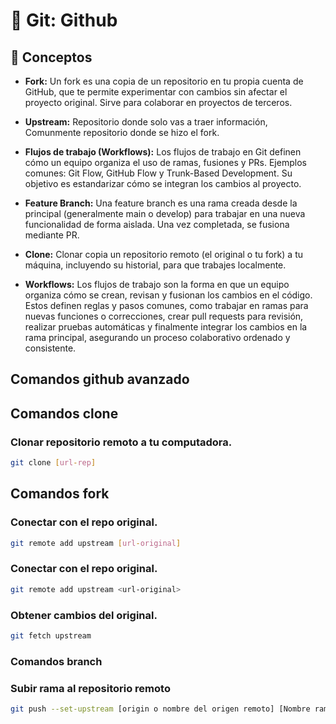 # 📌 Git: Github

## 🧩 Conceptos

- **Fork:** Un fork es una copia de un repositorio en tu propia cuenta de GitHub, que te permite experimentar con cambios sin afectar el proyecto original. Sirve para colaborar en proyectos de terceros.

- **Upstream:** Repositorio donde solo vas a traer información, Comunmente repositorio donde se hizo el fork.

- **Flujos de trabajo (Workflows):** Los flujos de trabajo en Git definen cómo un equipo organiza el uso de ramas, fusiones y PRs. Ejemplos comunes: Git Flow, GitHub Flow y Trunk-Based Development. Su objetivo es estandarizar cómo se integran los cambios al proyecto.

- **Feature Branch:** Una feature branch es una rama creada desde la principal (generalmente main o develop) para trabajar en una nueva funcionalidad de forma aislada. Una vez completada, se fusiona mediante PR.

- **Clone:** Clonar copia un repositorio remoto (el original o tu fork) a tu máquina, incluyendo su historial, para que trabajes localmente.

- **Workflows:** Los flujos de trabajo son la forma en que un equipo organiza cómo se crean, revisan y fusionan los cambios en el código. Estos definen reglas y pasos comunes, como trabajar en ramas para nuevas funciones o correcciones, crear pull requests para revisión, realizar pruebas automáticas y finalmente integrar los cambios en la rama principal, asegurando un proceso colaborativo ordenado y consistente.

##  Comandos github avanzado

## Comandos clone

### Clonar repositorio remoto a tu computadora.
```bash
git clone [url-rep]
```

## Comandos fork

### Conectar con el repo original.
```bash
git remote add upstream [url-original]
```

### Conectar con el repo original.
```bash
git remote add upstream <url-original>
```

### Obtener cambios del original.
```bash
git fetch upstream
```

### Comandos branch

### Subir rama al repositorio remoto
```bash
git push --set-upstream [origin o nombre del origen remoto] [Nombre rama a subir]
```